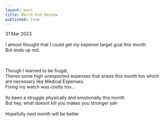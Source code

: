 ```yaml
---
layout: post
title: March End Review 
published: true
---
```

31 Mar 2023
<br>
<br>
I almost thought that I could get my expense target goal this month
<br>
But ends up not.
<!--more-->
<br>
<br>
Though I learned to be frugal,
<br>
Theres some high unexpected expenses that arises this month too which are necessary like Medical Expenses. 
<br>
Fixing my watch was costly too...
<br>
<br>
Its been a struggle physically and emotionally this month
<br>
But hey, what doesnt kill you makes you stronger yah
<br>
<br>
Hopefully next month will be better
